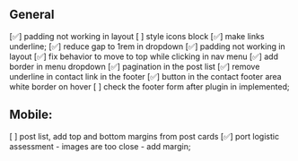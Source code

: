 ## General
[✅] padding not working in layout
[  ] style icons block
[✅] make links underline;
[✅] reduce gap to 1rem in dropdown
[✅] padding not working in layout
[✅] fix behavior to move to top while clicking in nav menu 
[✅] add border in menu dropdown
[✅] pagination in the post list
[✅] remove underline in contact link in the footer
[✅] button in the contact footer area white border on hover
[  ] check the footer form after plugin in implemented;

## Mobile:
[  ] post list, add top and bottom margins from post cards
[✅] port logistic assessment - images are too close - add margin;